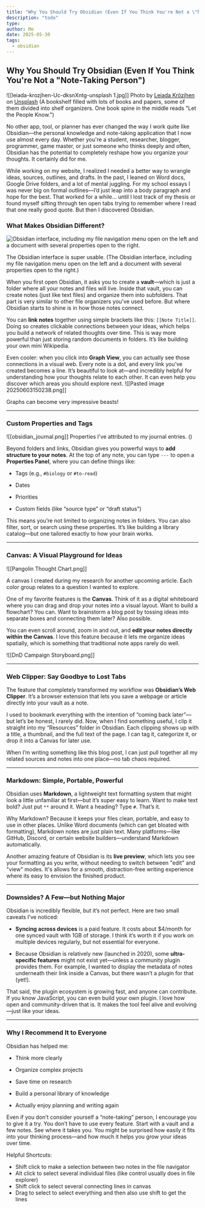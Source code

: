 ```yaml
---
title: "Why You Should Try Obsidian (Even If You Think You're Not a \"Note-Taking Person\")"
description: "todo"
type: 
author: Me
date: 2025-05-30
tags:
  - obsidian
---
```

## Why You Should Try Obsidian (Even If You Think You're Not a "Note-Taking Person")

![[leiada-krozjhen-Uc-dksnXntg-unsplash 1.jpg]]
Photo by [Leiada Krözjhen](https://unsplash.com/@leiadakrozjhen?utm_content=creditCopyText&utm_medium=referral&utm_source=unsplash) on [Unsplash](https://unsplash.com/photos/a-bookshelf-filled-with-lots-of-books-and-papers-Uc-dksnXntg?utm_content=creditCopyText&utm_medium=referral&utm_source=unsplash) (A bookshelf filled with lots of books and papers, some of them divided into shelf organizers. One book spine in the middle reads "Let the People Know.")


No other app, tool, or planner has ever changed the way I work quite like Obsidian—the personal knowledge and note-taking application that I now use almost every day. Whether you're a student, researcher, blogger, programmer, game master, or just someone who thinks deeply and often, Obsidian has the potential to completely reshape how you organize your thoughts. It certainly did for me.

While working on my website, I realized I needed a better way to wrangle ideas, sources, outlines, and drafts. In the past, I leaned on Word docs, Google Drive folders, and a lot of mental juggling. For my school essays I was never big on formal outlines—I’d just leap into a body paragraph and hope for the best. That worked for a while… until I lost track of my thesis or found myself sifting through ten open tabs trying to remember where I read that one really good quote. But then I discovered Obsidian.

### What Makes Obsidian Different?

<img src="obsidian_file_navigator.png" alt="Obsidian interface, including my file navigation menu open on the left and a document with several properties open to the right." />

The Obsidian interface is super usable. (The Obsidian interface, including my file navigation menu open on the left and a document with several properties open to the right.)


When you first open Obsidian, it asks you to create a **vault**—which is just a folder where all your notes and files will live. Inside that vault, you can create notes (just like text files) and organize them into subfolders. That part is very similar to other file organizers you've used before. But where Obsidian starts to shine is in how those notes connect.

You can **link notes** together using simple brackets like this: `[[Note Title]]`. Doing so creates clickable connections between your ideas, which helps you build a network of related thoughts over time. This is way more powerful than just storing random documents in folders. It’s like building your own mini Wikipedia.


Even cooler: when you click into **Graph View**, you can actually see those connections in a visual web. Every note is a dot, and every link you’ve created becomes a line. It’s beautiful to look at—and incredibly helpful for understanding how your thoughts relate to each other. It can even help you discover which areas you should explore next.
![[Pasted image 20250603150238.png]]

Graphs can become very impressive beasts!



---
### Custom Properties and Tags

![[obsidian_journal.png]]
Properties I've attributed to my journal entries. ()

Beyond folders and links, Obsidian gives you powerful ways to **add structure to your notes**. At the top of any note, you can type `---` to open a **Properties Panel**, where you can define things like:

- Tags (e.g., `#biology` or `#to-read`)
    
- Dates
    
- Priorities
    
- Custom fields (like “source type” or “draft status”)
    

This means you’re not limited to organizing notes in folders. You can also filter, sort, or search using these properties. It’s like building a library catalog—but one tailored exactly to how your brain works.

---

### Canvas: A Visual Playground for Ideas

![[Pangolin Thought Chart.png]]

A canvas I created during my research for another upcoming article. Each color group relates to a question I wanted to explore. 

One of my favorite features is the **Canvas**. Think of it as a digital whiteboard where you can drag and drop your notes into a visual layout. Want to build a flowchart? You can. Want to brainstorm a blog post by tossing ideas into separate boxes and connecting them later? Also possible.

You can even scroll around, zoom in and out, and **edit your notes directly within the Canvas**. I love this feature because it lets me organize ideas spatially, which is something that traditional note apps rarely do well.

![[DnD Campaign Storyboard.png]]

---

### Web Clipper: Say Goodbye to Lost Tabs

The feature that completely transformed my workflow was **Obsidian’s Web Clipper**. It’s a browser extension that lets you save a webpage or article directly into your vault as a note.

I used to bookmark everything with the intention of “coming back later”—but let’s be honest, I rarely did. Now, when I find something useful, I clip it straight into my “Resources” folder in Obsidian. Each clipping shows up with a title, a thumbnail, and the full text of the page. I can tag it, categorize it, or drop it into a Canvas for later use.

When I’m writing something like this blog post, I can just pull together all my related sources and notes into one place—no tab chaos required.

---

### Markdown: Simple, Portable, Powerful

Obsidian uses **Markdown**, a lightweight text formatting system that might look a little unfamiliar at first—but it’s super easy to learn. Want to make text bold? Just put `**` around it. Want a heading? Type `#`. That’s it.

Why Markdown? Because it keeps your files clean, portable, and easy to use in other places. Unlike Word documents (which can get bloated with formatting), Markdown notes are just plain text. Many platforms—like GitHub, Discord, or certain website builders—understand Markdown automatically.

Another amazing feature of Obsidian is its **live preview**, which lets you  see your formatting as you write, without needing to switch between "edit" and "view" modes. It's allows for a smooth, distraction-free writing experience where its easy to envision the finished product.

---

### Downsides? A Few—but Nothing Major

Obsidian is incredibly flexible, but it’s not perfect. Here are two small caveats I’ve noticed:

- **Syncing across devices** is a paid feature. It costs about $4/month for one synced vault with 1GB of storage. I think it’s worth it if you work on multiple devices regularly, but not essential for everyone.
    
- Because Obsidian is relatively new (launched in 2020), some **ultra-specific features** might not exist yet—unless a community plugin provides them. For example, I wanted to display the metadata of notes underneath their link inside a Canvas, but there wasn’t a plugin for that (yet!).
    

That said, the plugin ecosystem is growing fast, and anyone can contribute. If you know JavaScript, you can even build your own plugin. I love how open and community-driven that is. It makes the tool feel alive and evolving—just like your ideas.

---

### Why I Recommend It to Everyone

Obsidian has helped me:

- Think more clearly
    
- Organize complex projects
    
- Save time on research
    
- Build a personal library of knowledge
    
- Actually enjoy planning and writing again
    

Even if you don’t consider yourself a “note-taking” person, I encourage you to give it a try. You don’t have to use every feature. Start with a vault and a few notes. See where it takes you. You might be surprised how easily it fits into your thinking process—and how much it helps you grow your ideas over time.


Helpful Shortcuts:

- Shift click to make a selection between two notes in the file navigator
- Alt click to select several individual files (like control usually does in file explorer)
- Shift click to select several connecting lines in canvas
- Drag to select to select everything and then also use shift to get the lines